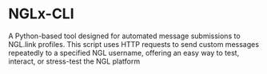 # NGLx-CLI
A Python-based tool designed for automated message submissions to NGL.link profiles. This script uses HTTP requests to send custom messages repeatedly to a specified NGL username, offering an easy way to test, interact, or stress-test the NGL platform
